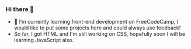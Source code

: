 ### Hi there 👋

- 🌱 I’m currently learning front-end development on FreeCodeCamp, I would like to put some projects here and could always use feedback!
- So far, I got HTML and I'm still working on CSS, hopefully soon I will be learning JavaScript also. 
